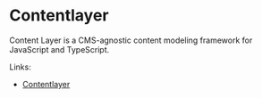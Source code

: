 # Contentlayer

Content Layer is a CMS-agnostic content modeling framework for JavaScript and TypeScript.

Links:

- [Contentlayer](https://contentlayer.dev)
